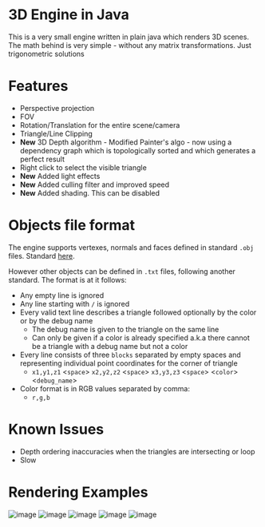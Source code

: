 # 3D Engine in Java
This is a very small engine written in plain java which renders 3D scenes.
The math behind is very simple - without any matrix transformations. Just trigonometric solutions

# Features
  - Perspective projection
  - FOV
  - Rotation/Translation for the entire scene/camera
  - Triangle/Line Clipping
  - **New** 3D Depth algorithm - Modified Painter's algo - now using a dependency graph which is topologically sorted and which generates a perfect result
  - Right click to select the visible triangle
  - **New** Added light effects
  - **New** Added culling filter and improved speed
  - **New** Added shading. This can be disabled
# Objects file format
The engine supports vertexes, normals and faces defined in standard `.obj` files. Standard [here](https://www.cs.cmu.edu/~mbz/personal/graphics/obj.html).

However other objects can be defined in `.txt` files, following another standard.
The format is at it follows:
  - Any empty line is ignored
  - Any line starting with `/` is ignored
  - Every valid text line describes a triangle followed optionally by the color or by the debug name
      - The debug name is given to the triangle on the same line
      - Can only be given if a color is already specified a.k.a there cannot be a triangle with a debug name but not a color
  - Every line consists of three `blocks` separated by empty spaces and representing individual point coordinates for the corner of triangle
    - `x1,y1,z1` \<`space`\> `x2,y2,z2` \<`space`\> `x3,y3,z3` \<`space`\> \<`color`\> \<`debug_name`\>
  - Color format is in RGB values separated by comma:
    - `r,g,b`   

# Known Issues
  - Depth ordering inaccuracies when the triangles are intersecting or loop
  - Slow
 

# Rendering Examples
![image](https://user-images.githubusercontent.com/25268629/110861669-24a79f80-82c7-11eb-9afe-5e96a2cdd8b6.png)
![image](https://user-images.githubusercontent.com/25268629/111033327-68aab980-8419-11eb-86b5-32f26277f8da.png)
![image](https://user-images.githubusercontent.com/25268629/110945484-67f52300-8346-11eb-8f87-9533e4aa0f91.png)
![image](https://user-images.githubusercontent.com/25268629/110708865-fe6cfb80-8203-11eb-934c-27f13e22536c.png)
![image](https://user-images.githubusercontent.com/25268629/110204895-2532d700-7e7e-11eb-813d-b8256f4c9d78.png)
